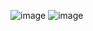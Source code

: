 ![image](https://github.com/Jowell99/Turismo_APP/assets/142686187/b4596aae-a4d8-4e60-979e-782a01b0e552)
![image](https://github.com/Jowell99/Tur_Quevedo/assets/142686187/247bb424-c319-4f6b-bc88-ec300edc19d6)


